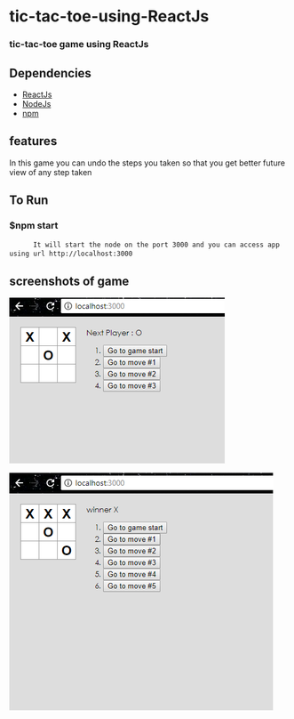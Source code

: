 # tic-tac-toe-using-ReactJs
### tic-tac-toe game using ReactJs

## Dependencies

* [ReactJs](https://reactjs.org/) 
* [NodeJs](https://nodejs.org/en/)
* [npm](https://www.npmjs.com/package/download)

## features
In this game you can undo the steps you taken so that you get better future view of any step taken

## To Run
 ### $npm start    
          It will start the node on the port 3000 and you can access app using url http://localhost:3000 
  
## screenshots of game
  ![image](https://github.com/param087/tic-tac-toe-using-ReactJs/blob/master/images/tic-tac-toe1.png)
  
  
   ![image](https://github.com/param087/tic-tac-toe-using-ReactJs/blob/master/images/tic-tac-toe2.png)
